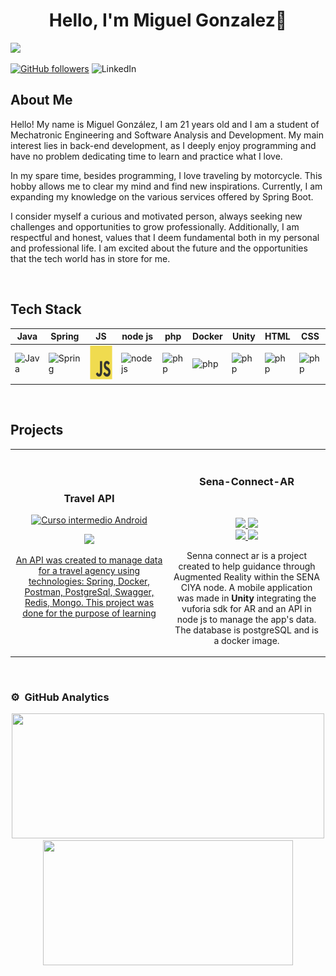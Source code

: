 <div align="center">
<h1 align="center">Hello, I'm Miguel Gonzalez👋</h1>
</div>
<img src="https://pbs.twimg.com/media/E6V8Q9iVkAcejOM.jpg">

[![GitHub followers](https://img.shields.io/github/followers/Chiriius?style=social)](https://github.com/Chiriius)
![LinkedIn](https://img.shields.io/badge/LinkedIn-Perfil-blue?logo=linkedin&style=flat-square&link=https://www.linkedin.com/in/miguel-angelgn)


## About Me

Hello! My name is Miguel González, I am 21 years old and I am a student of Mechatronic Engineering and Software Analysis and Development. My main interest lies in back-end development, as I deeply enjoy programming and have no problem dedicating time to learn and practice what I love.

In my spare time, besides programming, I love traveling by motorcycle. This hobby allows me to clear my mind and find new inspirations. Currently, I am expanding my knowledge on the various services offered by Spring Boot.

I consider myself a curious and motivated person, always seeking new challenges and opportunities to grow professionally. Additionally, I am respectful and honest, values that I deem fundamental both in my personal and professional life. I am excited about the future and the opportunities that the tech world has in store for me.


<br>

## Tech Stack
| Java | Spring  | JS | node js | php |  Docker |  Unity |  HTML |  CSS |  
|----------|----------|----------|-----|-----|-----|-----|-----|-----|
|  <img src="https://cdn-icons-png.flaticon.com/512/226/226777.png" title="Java"  alt="Java" width="55" height="55"/> |  <img src="https://static-00.iconduck.com/assets.00/spring-icon-256x256-2efvkvky.png" title="Spring"  alt="Spring" width="55" height="55"/> |  <img src="https://github.com/devicons/devicon/blob/master/icons/javascript/javascript-original.svg" title="JavaScript" alt="JavaScript" width="55" height="55"/> |  <img src="https://static-00.iconduck.com/assets.00/node-js-icon-454x512-nztofx17.png" title="nodejs" alt="nodejs" width="55" height="55"/>|  <img src="https://static-00.iconduck.com/assets.00/php-icon-2048x2048-79jhb719.png" title="php" alt="php" width="55" height="55"/>| <img src="https://static-00.iconduck.com/assets.00/docker-icon-icon-2048x1479-cres2he9.png" title="php" alt="php" width="55" height="55"/>| <img src="https://static-00.iconduck.com/assets.00/unity-icon-512x512-kdsx9w7b.png" title="php" alt="php" width="55" height="55"/>| <img src="https://cdn-icons-png.flaticon.com/512/732/732212.png" title="php" alt="php" width="55" height="55"/>|  <img src="https://cdn4.iconfinder.com/data/icons/iconsimple-programming/512/css-512.png" title="php" alt="php" width="55" height="55"/>| 


  






<br>

## Projects 

<table>
<tr>
<td width="50%">
<h3 align="center">Travel API </h3>
<div align="center">
<a href="https://github.com/Chiriius/project-travel" target="_blank"><img src="https://i.imgur.com/AGgKd9E.png" width="400" alt="Curso intermedio Android"></a>
<p>
  
<a href="https://github.com/Chiriius/project-travel" target="_blank">
<img src="https://img.shields.io/badge/CODE-ff9?style=for-the-badge&logo=github&logoColor=black">

</p>
<p> An API was created to manage data for a travel agency using technologies: Spring, Docker, Postman, PostgreSql, Swagger, Redis, Mongo. This project was done for the purpose of learning</p>
</div>
                                                                                      
</td>       

<td width="50%">
               <br>
<h3 align="center">Sena-Connect-AR </h3>
<div align="center">                                       
<a href="https://github.com/Chiriius/" target="_blank"><img src="https://imgur.com/bB6JPnS.png" width="400" alt=""></a>
<br>
<p>
<a href="https://github.com/Chiriius/Api-Proyecto-Sena-Connect-AR" target="_blank">
<img src="https://img.shields.io/badge/CODE API NODE-80ffaa?style=for-the-badge&logo=github&logoColor=black">
  
<a href="https://github.com/Chiriius/Spring-boot-Api-senna-connect" target="_blank">
<img src="https://img.shields.io/badge/CODE API SPRING -80ffaa?style=for-the-badge&logo=github&logoColor=black">
</a>
<br>
<a href="https://drive.google.com/file/d/1B8u8Du_oyFZEdUekKpTjwuI6aM-54dIq/view?usp=drive_link" target="_blank">
<img src="https://img.shields.io/badge/Google%20Drive-Project%20Unity-blue?logo=googledrive&style=flat-square">
</a>
<a href="https://drive.google.com/file/d/1G6JMUX9M8odkoqoOJQWNCXnmCv307dFU/view?usp=sharing" target="_blank">
<img src="https://img.shields.io/badge/Google%20Drive-APP%20MOVIL-blue?logo=googledrive&style=flat-square">
</a>
</p>
</p>Senna connect ar is a project created to help guidance through Augmented Reality within the SENA CIYA node. A mobile application was made in <Strong>Unity</Strong> integrating the vuforia sdk for AR and an API in node js to manage the app's data. The database is postgreSQL and is a docker image.</p>
</div>                                                             
</table>                                                                                 
</div>
<br>


### ⚙️ &nbsp;GitHub Analytics

<p align="center">
<a href="https://github.com/Chiriius">
  <img width="500" height="200" src="https://github-readme-stats.vercel.app/api?username=Chiriius&show_icons=true&theme=github_dark">
  <img width="400" height="200" src="https://github-readme-stats.vercel.app/api/top-langs/?username=Chiriius&size_weight=0.0005&count_weight=0.4&layout=compact&theme=github_dark">
</a>
</p>

